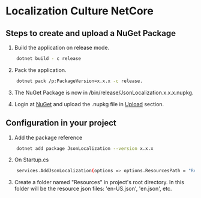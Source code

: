 Localization Culture NetCore
============================

## Steps to create and upload a NuGet Package

1. Build the application on release mode.

```bash
    dotnet build - c release
```

2. Pack the application.
```bash
    dotnet pack /p:PackageVersion=x.x.x -c release.
```

3. The NuGet Package is now in /bin/release/JsonLocalization.x.x.x.nupkg.

4. Login at [NuGet](http://www.nuget.org) and upload the .nupkg file in [Upload](https://www.nuget.org/packages/manage/upload) section.

## Configuration in your project

1. Add the package reference
```bash
    dotnet add package JsonLocalization --version x.x.x
```

2. On Startup.cs
```bash
    services.AddJsonLocalization(options => options.ResourcesPath = "Resources");
```

3. Create a folder named "Resources" in project's root directory. In this folder will be the resource json files: 'en-US.json', 'en.json', etc.
